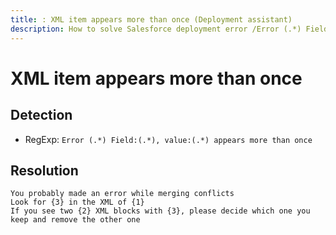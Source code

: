 ```yaml
---
title: : XML item appears more than once (Deployment assistant)
description: How to solve Salesforce deployment error /Error (.*) Field:(.*), value:(.*) appears more than once/gm
---
```

<!-- markdownlint-disable MD013 -->
# XML item appears more than once

## Detection

- RegExp: `Error (.*) Field:(.*), value:(.*) appears more than once`

## Resolution

```shell
You probably made an error while merging conflicts
Look for {3} in the XML of {1}
If you see two {2} XML blocks with {3}, please decide which one you keep and remove the other one
```
